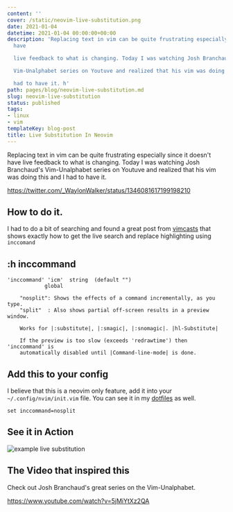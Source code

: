 ```yaml
---
content: ''
cover: /static/neovim-live-substitution.png
date: 2021-01-04
datetime: 2021-01-04 00:00:00+00:00
description: 'Replacing text in vim can be quite frustrating especially since it doesn''t
  have

  live feedback to what is changing. Today I was watching Josh Branchaud''s

  Vim-Unalphabet series on Youtuve and realized that his vim was doing this and I

  had to have it. h'
path: pages/blog/neovim-live-substitution.md
slug: neovim-live-substitution
status: published
tags:
- linux
- vim
templateKey: blog-post
title: Live Substitution In Neovim
---
```


Replacing text in vim can be quite frustrating especially since it doesn't have
live feedback to what is changing. Today I was watching Josh Branchaud's
Vim-Unalphabet series on Youtuve and realized that his vim was doing this and I
had to have it.

https://twitter.com/_WaylonWalker/status/1346081617199198210


## How to do it.

I had to do a bit of searching and found a great post from [vimcasts](http://vimcasts.org/episodes/neovim-eyecandy/) that shows exactly how to get the live search and replace highlighting using `inccomand`


## :h inccommand


``` vim
'inccommand' 'icm'	string	(default "")
			global
			
	"nosplit": Shows the effects of a command incrementally, as you type.
	"split"	 : Also shows partial off-screen results in a preview window.

	Works for |:substitute|, |:smagic|, |:snomagic|. |hl-Substitute|

	If the preview is too slow (exceeds 'redrawtime') then 'inccommand' is
	automatically disabled until |Command-line-mode| is done.

```

## Add this to your config

I believe that this is a neovim only feature, add it into your
`~/.config/nvim/init.vim` file. You can see it in my
[dotfiles](https://github.com/WaylonWalker/devtainer/blob/main/dotfiles/.config/nvim/settings.vim#L155)
as well.

``` vim
set inccommand=nosplit
```

## See it in Action

![example live
substitution](https://waylonwalker.com/nvim-live-substitute-inccommand.gif)

## The Video that inspired this

Check out Josh Branchaud's great series on the Vim-Unalphabet.

https://www.youtube.com/watch?v=5jMiYtXz2QA